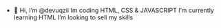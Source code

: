 - 👋 Hi, I’m @devuqzii
Im coding HTML, CSS & JAVASCRIPT
I’m currently learning HTML
I’m looking to sell my skills
<!---
devuqzii/devuqzii is a ✨ special ✨ repository because its `README.md` (this file) appears on your GitHub profile.
You can click the Preview link to take a look at your changes.
--->
